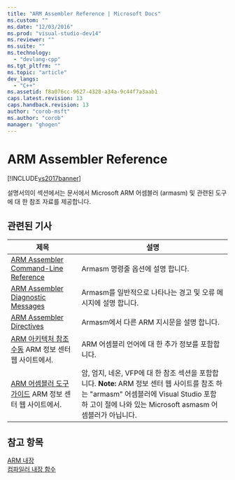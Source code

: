 ```yaml
---
title: "ARM Assembler Reference | Microsoft Docs"
ms.custom: ""
ms.date: "12/03/2016"
ms.prod: "visual-studio-dev14"
ms.reviewer: ""
ms.suite: ""
ms.technology: 
  - "devlang-cpp"
ms.tgt_pltfrm: ""
ms.topic: "article"
dev_langs: 
  - "C++"
ms.assetid: f8a076cc-9627-4328-a34a-9c44f7a3aab1
caps.latest.revision: 13
caps.handback.revision: 13
author: "corob-msft"
ms.author: "corob"
manager: "ghogen"
---
```

# ARM Assembler Reference
[!INCLUDE[vs2017banner](../../assembler/inline/includes/vs2017banner.md)]

설명서의이 섹션에서는 문서에서 Microsoft ARM 어셈블러 \(armasm\) 및 관련된 도구에 대 한 참조 자료를 제공합니다.  
  
## 관련된 기사  
  
|제목|설명|  
|--------|--------|  
|[ARM Assembler Command\-Line Reference](../../assembler/arm/arm-assembler-command-line-reference.md)|Armasm 명령줄 옵션에 설명 합니다.|  
|[ARM Assembler Diagnostic Messages](../../assembler/arm/arm-assembler-diagnostic-messages.md)|Armasm를 일반적으로 나타나는 경고 및 오류 메시지에 설명 합니다.|  
|[ARM Assembler Directives](../../assembler/arm/arm-assembler-directives.md)|Armasm에서 다른 ARM 지시문을 설명 합니다.|  
|[ARM 아키텍처 참조 수동](http://go.microsoft.com/fwlink/?LinkId=246464) ARM 정보 센터 웹 사이트에서.|ARM 어셈블리 언어에 대 한 추가 정보를 포함합니다.|  
|[ARM 어셈블러 도구 가이드](http://go.microsoft.com/fwlink/?LinkId=246102) ARM 정보 센터 웹 사이트에서.|암, 엄지, 네온, VFP에 대 한 참조 섹션을 포함합니다. **Note:**  ARM 정보 센터 웹 사이트를 참조 하는 "armasm" 어셈블러에 Visual Studio 포함 하 고이 절에 나와 있는 Microsoft asmasm 어셈블러가 아닙니다.|  
  
## 참고 항목  
 [ARM 내장](../../intrinsics/arm-intrinsics.md)   
 [컴파일러 내장 함수](../../intrinsics/compiler-intrinsics.md)